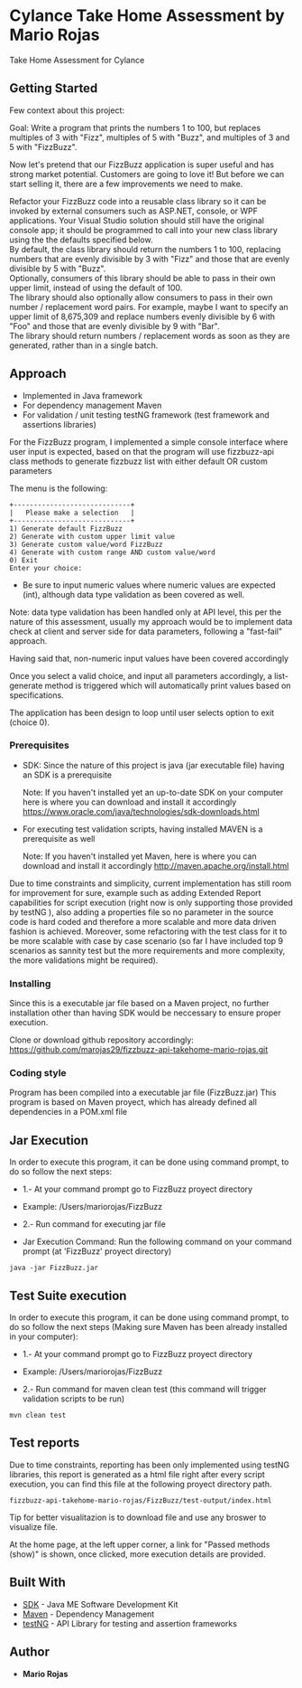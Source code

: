 # Cylance Take Home Assessment by Mario Rojas
Take Home Assessment for Cylance

## Getting Started
Few context about this project:

Goal: Write a program that prints the numbers 1 to 100, but replaces multiples of 3 with "Fizz", multiples of 5 with "Buzz", and multiples of 3 and 5 with "FizzBuzz".

Now let's pretend that our FizzBuzz application is super useful and has strong market potential. Customers are going to love it! But before we can start selling it, there are a few improvements we need to make.

Refactor your FizzBuzz code into a reusable class library so it can be invoked by external consumers such as ASP.NET, console, or WPF applications. Your Visual Studio solution should still have the original console app; it should be programmed to call into your new class library using the the defaults specified below.  
By default, the class library should return the numbers 1 to 100, replacing numbers that are evenly divisible by 3 with "Fizz" and those that are evenly divisible by 5 with "Buzz".  
Optionally, consumers of this library should be able to pass in their own upper limit, instead of using the default of 100.  
The library should also optionally allow consumers to pass in their own number / replacement word pairs. For example, maybe I want to specify an upper limit of 8,675,309 and replace numbers evenly divisible by 6 with "Foo" and those that are evenly divisible by 9 with "Bar".  
The library should return numbers / replacement words as soon as they are generated, rather than in a single batch.  

## Approach  
- Implemented in Java framework  
- For dependency management Maven
- For validation / unit testing  testNG framework (test framework and assertions libraries)

For the FizzBuzz program, I implemented a simple console interface where user input is expected, based on that the program will use fizzbuzz-api class methods to generate fizzbuzz list with either default OR custom parameters

The menu is the following: 

```  
+-----------------------------+
|   Please make a selection   |
+-----------------------------+
1) Generate default FizzBuzz
2) Generate with custom upper limit value
3) Generate custom value/word FizzBuzz
4) Generate with custom range AND custom value/word
0) Exit
Enter your choice:   
```  

- Be sure to input numeric values where numeric values are expected (int), although data type validation as been covered as well.

Note: data type validation has been handled only at API level, this per the nature of this assessment, usually my approach would be to implement data check at client and server side for data parameters, following a "fast-fail" approach.

Having said that, non-numeric input values have been covered accordingly 

Once you select a valid choice, and input all parameters accordingly, a list-generate method is triggered which will automatically print values based on specifications.

The application has been design to loop until user selects option to exit (choice 0).

### Prerequisites
- SDK: Since the nature of this project is java (jar executable file) having an SDK is a prerequisite 

    Note: If you haven't installed yet an up-to-date SDK on your computer here is where you can download and install it accordingly 
    https://www.oracle.com/java/technologies/sdk-downloads.html

- For executing test validation scripts, having installed MAVEN is a prerequisite as well

    Note: If you haven't installed yet Maven, here is where you can download and install it accordingly 
   http://maven.apache.org/install.html


Due to time constraints and simplicity, current implementation has still room for improvement for sure, example such as adding Extended Report capabilities for script execution (right now is only supporting those provided by testNG ), also adding a properties file so no parameter in the source code is hard coded and therefore a more scalable and more data driven fashion is achieved. Moreover, some refactoring with the test class for it to be more scalable with case by case scenario (so far I have included top 9 scenarios as sannity test but the more requirements and more complexity, the more validations might be required).


### Installing
Since this is a executable jar file based on a Maven project, no further installation other than having SDK would be neccessary to ensure proper execution.

Clone or download github repository accordingly: https://github.com/marojas29/fizzbuzz-api-takehome-mario-rojas.git

### Coding style
Program has been compiled into a executable jar file (FizzBuzz.jar) 
This program is based on Maven proyect, which has already defined all dependencies in a POM.xml file


## Jar Execution

In order to execute this program, it can be done using command prompt, to do so follow the next steps: 

* 1.- At your command prompt go to FizzBuzz proyect directory
- Example: /Users/mariorojas/FizzBuzz

* 2.- Run command for executing jar file

- Jar Execution Command: Run the following command on your command prompt (at 'FizzBuzz' proyect directory)

```
java -jar FizzBuzz.jar
```

## Test Suite execution
In order to execute this program, it can be done using command prompt, to do so follow the next steps (Making sure Maven has been already installed in your computer): 

* 1.- At your command prompt go to FizzBuzz proyect directory
- Example: /Users/mariorojas/FizzBuzz

* 2.- Run command for maven clean test (this command will trigger validation scripts to be run)
```
mvn clean test
```

## Test reports

Due to time constraints, reporting has been only implemented using testNG libraries, this report is generated as a html file right after every script execution, you can find this file at the following proyect directory path.

```
fizzbuzz-api-takehome-mario-rojas/FizzBuzz/test-output/index.html
```

Tip for better visualitazion is to download file and use any broswer to visualize file.

At the home page, at the left upper corner, a link for "Passed methods (show)" is shown,
once clicked, more execution details are provided.

## Built With
* [SDK](https://www.oracle.com/java/technologies/sdk-downloads.html) - Java ME Software Development Kit
* [Maven](https://maven.apache.org/) - Dependency Management
* [testNG](https://testng.org/doc/index.html) - API Library for testing and assertion frameworks


## Author

* **Mario Rojas**
